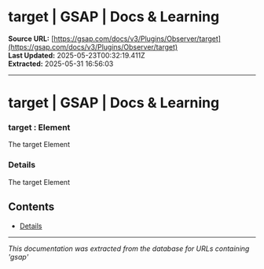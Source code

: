 # target | GSAP | Docs & Learning

**Source URL:** [https://gsap.com/docs/v3/Plugins/Observer/target](https://gsap.com/docs/v3/Plugins/Observer/target)  
**Last Updated:** 2025-05-23T00:32:19.411Z  
**Extracted:** 2025-05-31 16:56:03

---

# target | GSAP | Docs & Learning

### target : Element

The target Element

### Details[​](#details "Direct link to Details")

The target Element

## Contents

*   [Details](#details)

---

*This documentation was extracted from the database for URLs containing 'gsap'*

